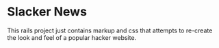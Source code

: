 Slacker News
=============

This rails project just contains markup and css that attempts to re-create the look and feel of a popular hacker website. 